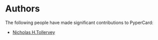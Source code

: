 # Authors

The following people have made significant contributions to PyperCard:

* [Nicholas H.Tollervey](https://ntoll.org/)
